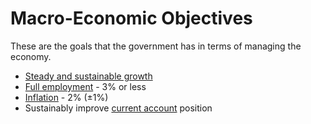 # Macro-Economic Objectives #
These are the goals that the government has in terms of managing the economy.

- [Steady and sustainable growth]
- [Full employment] - 3% or less
- [Inflation] - 2% (±1%)
- Sustainably improve [current account] position

[Steady and sustainable growth]: economic_growth/growth.md
[Full employment]: unemployment.md
[Inflation]: inflation.md
[current account]: balance_of_payments.md#current-account
